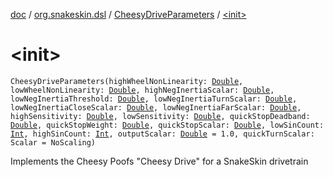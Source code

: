 [doc](../../index.md) / [org.snakeskin.dsl](../index.md) / [CheesyDriveParameters](index.md) / [&lt;init&gt;](./-init-.md)

# &lt;init&gt;

`CheesyDriveParameters(highWheelNonLinearity: `[`Double`](https://kotlinlang.org/api/latest/jvm/stdlib/kotlin/-double/index.html)`, lowWheelNonLinearity: `[`Double`](https://kotlinlang.org/api/latest/jvm/stdlib/kotlin/-double/index.html)`, highNegInertiaScalar: `[`Double`](https://kotlinlang.org/api/latest/jvm/stdlib/kotlin/-double/index.html)`, lowNegInertiaThreshold: `[`Double`](https://kotlinlang.org/api/latest/jvm/stdlib/kotlin/-double/index.html)`, lowNegInertiaTurnScalar: `[`Double`](https://kotlinlang.org/api/latest/jvm/stdlib/kotlin/-double/index.html)`, lowNegInertiaCloseScalar: `[`Double`](https://kotlinlang.org/api/latest/jvm/stdlib/kotlin/-double/index.html)`, lowNegInertiaFarScalar: `[`Double`](https://kotlinlang.org/api/latest/jvm/stdlib/kotlin/-double/index.html)`, highSensitivity: `[`Double`](https://kotlinlang.org/api/latest/jvm/stdlib/kotlin/-double/index.html)`, lowSensitivity: `[`Double`](https://kotlinlang.org/api/latest/jvm/stdlib/kotlin/-double/index.html)`, quickStopDeadband: `[`Double`](https://kotlinlang.org/api/latest/jvm/stdlib/kotlin/-double/index.html)`, quickStopWeight: `[`Double`](https://kotlinlang.org/api/latest/jvm/stdlib/kotlin/-double/index.html)`, quickStopScalar: `[`Double`](https://kotlinlang.org/api/latest/jvm/stdlib/kotlin/-double/index.html)`, lowSinCount: `[`Int`](https://kotlinlang.org/api/latest/jvm/stdlib/kotlin/-int/index.html)`, highSinCount: `[`Int`](https://kotlinlang.org/api/latest/jvm/stdlib/kotlin/-int/index.html)`, outputScalar: `[`Double`](https://kotlinlang.org/api/latest/jvm/stdlib/kotlin/-double/index.html)` = 1.0, quickTurnScalar: Scalar = NoScaling)`

Implements the Cheesy Poofs "Cheesy Drive" for a SnakeSkin drivetrain


